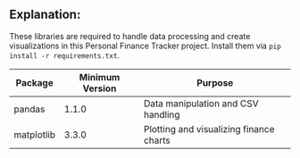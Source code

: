 ## Explanation:
These libraries are required to handle data processing and create visualizations in this Personal Finance Tracker project. Install them via `pip install -r requirements.txt`.


| Package    | Minimum Version | Purpose                                   |
|------------|-----------------|-------------------------------------------|
| pandas     | 1.1.0           | Data manipulation and CSV handling        |
| matplotlib | 3.3.0           | Plotting and visualizing finance charts   |
